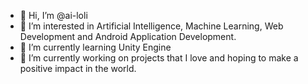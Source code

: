 - 👋 Hi, I’m @ai-loli
- 👀 I’m interested in Artificial Intelligence, Machine Learning, Web Development and Android Application Development.
- 🌱 I’m currently learning Unity Engine
- 💞️ I’m currently working on projects that I love and hoping to make a positive impact in the world.


<!---
ai-loli/ai-loli is a ✨ special ✨ repository because its `README.md` (this file) appears on your GitHub profile.
You can click the Preview link to take a look at your changes.
--->
